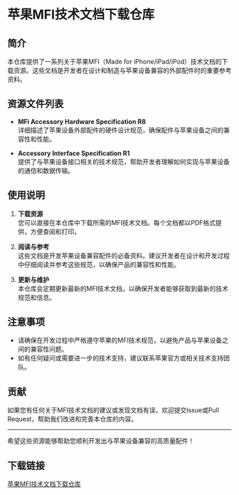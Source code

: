 # 苹果MFI技术文档下载仓库

## 简介

本仓库提供了一系列关于苹果MFI（Made for iPhone/iPad/iPod）技术文档的下载资源。这些文档是开发者在设计和制造与苹果设备兼容的外部配件时的重要参考资料。

## 资源文件列表

- **MFi Accessory Hardware Specification R8**  
  详细描述了苹果设备外部配件的硬件设计规范，确保配件与苹果设备之间的兼容性和性能。

- **Accessory Interface Specification R1**  
  提供了与苹果设备接口相关的技术规范，帮助开发者理解如何实现与苹果设备的通信和数据传输。

## 使用说明

1. **下载资源**  
   您可以直接在本仓库中下载所需的MFI技术文档。每个文档都以PDF格式提供，方便查阅和打印。

2. **阅读与参考**  
   这些文档是开发苹果设备兼容配件的必备资料。建议开发者在设计和开发过程中仔细阅读并参考这些规范，以确保产品的兼容性和性能。

3. **更新与维护**  
   本仓库会定期更新最新的MFI技术文档，以确保开发者能够获取到最新的技术规范和信息。

## 注意事项

- 请确保在开发过程中严格遵守苹果的MFI技术规范，以避免产品与苹果设备之间的兼容性问题。
- 如有任何疑问或需要进一步的技术支持，建议联系苹果官方或相关技术支持团队。

## 贡献

如果您有任何关于MFI技术文档的建议或发现文档有误，欢迎提交Issue或Pull Request，帮助我们改进和完善本仓库的内容。

---

希望这些资源能够帮助您顺利开发出与苹果设备兼容的高质量配件！

## 下载链接

[苹果MFI技术文档下载仓库](https://pan.quark.cn/s/e7bc5397264a)